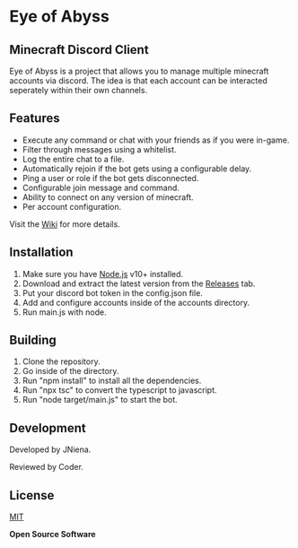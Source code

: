 # Eye of Abyss
## Minecraft Discord Client

Eye of Abyss is a project that allows you to manage multiple minecraft accounts via discord.
The idea is that each account can be interacted seperately within their own channels.

## Features

- Execute any command or chat with your friends as if you were in-game.
- Filter through messages using a whitelist.
- Log the entire chat to a file.
- Automatically rejoin if the bot gets using a configurable delay.
- Ping a user or role if the bot gets disconnected.
- Configurable join message and command.
- Ability to connect on any version of minecraft.
- Per account configuration.

Visit the [Wiki](https://github.com/JNiena/Eye-of-Abyss/wiki) for more details.

## Installation

1. Make sure you have [Node.js](https://nodejs.org/) v10+ installed.
2. Download and extract the latest version from the [Releases](https://github.com/JNiena/Eye-of-Abyss/releases) tab.
3. Put your discord bot token in the config.json file.
4. Add and configure accounts inside of the accounts directory.
5. Run main.js with node.

## Building

1. Clone the repository.
2. Go inside of the directory.
4. Run "npm install"  to install all the dependencies.
3. Run "npx tsc" to convert the typescript to javascript.
4. Run "node target/main.js" to start the bot.

## Development

Developed by JNiena.

Reviewed by Coder.

## License

[MIT](https://github.com/JNiena/Eye-of-Abyss/blob/main/LICENSE)

**Open Source Software**